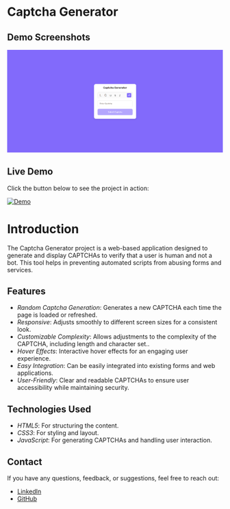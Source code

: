 # Captcha Generator

## Demo Screenshots

![Demo Screenshot](https://github.com/Daniish-Qureshi/Captcha-Generator/blob/main/Demo.png)

## Live Demo

Click the button below to see the project in action:

[![Demo](https://img.shields.io/badge/LIVE-DEMO-black)](https://daniish-qureshi.github.io/Captcha-Generator/)

# Introduction

The Captcha Generator project is a web-based application designed to generate and display CAPTCHAs to verify that a user is human and not a bot. This tool helps in preventing automated scripts from abusing forms and services.

## Features

- *Random Captcha Generation*: Generates a new CAPTCHA each time the page is loaded or refreshed.
- *Responsive*: Adjusts smoothly to different screen sizes for a consistent look.
- *Customizable Complexity*: Allows adjustments to the complexity of the CAPTCHA, including length and character set..
- *Hover Effects*: Interactive hover effects for an engaging user experience.
- *Easy Integration*: Can be easily integrated into existing forms and web applications.
- *User-Friendly*: Clear and readable CAPTCHAs to ensure user accessibility while maintaining security.

## Technologies Used

- *HTML5*: For structuring the content.
- *CSS3*: For styling and layout.
- *JavaScript*: For generating CAPTCHAs and handling user interaction.

## Contact

If you have any questions, feedback, or suggestions, feel free to reach out:

- [LinkedIn](https://www.linkedin.com/in/danishqureshi786)
- [GitHub](https://github.com/Daniish-Qureshi)
